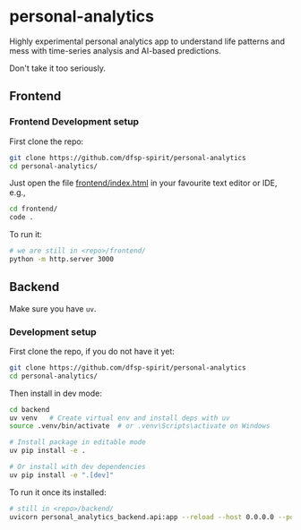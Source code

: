 # personal-analytics
Highly experimental personal analytics app to understand life patterns and mess with time-series analysis and AI-based predictions.

Don't take it too seriously.




## Frontend

### Frontend Development setup

First clone the repo:

```sh
git clone https://github.com/dfsp-spirit/personal-analytics
cd personal-analytics/
```


Just open the file [frontend/index.html](./frontend/index.html) in your favourite text editor or IDE, e.g.,

```sh
cd frontend/
code .
```

To run it:

```sh
# we are still in <repo>/frontend/
python -m http.server 3000
```


## Backend

Make sure you have `uv`.

### Development setup

First clone the repo, if you do not have it yet:

```sh
git clone https://github.com/dfsp-spirit/personal-analytics
cd personal-analytics/
```

Then install in dev mode:

```sh
cd backend
uv venv   # Create virtual env and install deps with uv
source .venv/bin/activate  # or .venv\Scripts\activate on Windows

# Install package in editable mode
uv pip install -e .

# Or install with dev dependencies
uv pip install -e ".[dev]"
```

To run it once its installed:

```sh
# still in <repo>/backend/
uvicorn personal_analytics_backend.api:app --reload --host 0.0.0.0 --port 8000
```
